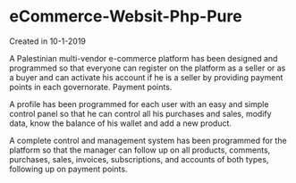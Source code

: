 # eCommerce-Websit-Php-Pure
Created in 10-1-2019


A Palestinian multi-vendor e-commerce platform has been designed and programmed so that everyone can register on the platform as a seller or as a buyer and can activate his account if he is a seller by providing payment points in each governorate. Payment points.

A profile has been programmed for each user with an easy and simple control panel so that he can control all his purchases and sales, modify data, know the balance of his wallet and add a new product.

A complete control and management system has been programmed for the platform so that the manager can follow up on all products, comments, purchases, sales, invoices, subscriptions, and accounts of both types, following up on payment points.
